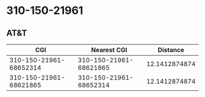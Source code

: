 # 310-150-21961
## AT&T


| CGI | Nearest CGI | Distance |
|-----|-------------|----------|
| 310-150-21961-68652314 | 310-150-21961-68621865 | 12.1412874874 |
| 310-150-21961-68621865 | 310-150-21961-68652314 | 12.1412874874 |
